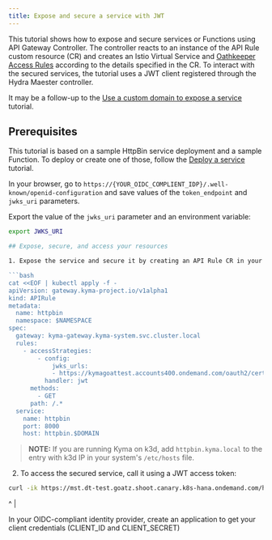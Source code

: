 ```yaml
---
title: Expose and secure a service with JWT
---
```


This tutorial shows how to expose and secure services or Functions using API Gateway Controller. The controller reacts to an instance of the API Rule custom resource (CR) and creates an Istio Virtual Service and [Oathkeeper Access Rules](https://www.ory.sh/docs/oathkeeper/api-access-rules) according to the details specified in the CR. To interact with the secured services, the tutorial uses a JWT client registered through the Hydra Maester controller.

It may be a follow-up to the [Use a custom domain to expose a service](./apix-01-own-domain.md) tutorial.

## Prerequisites

This tutorial is based on a sample HttpBin service deployment and a sample Function. To deploy or create one of those, follow the [Deploy a service](./apix-02-deploy-service.md) tutorial.


In your browser, go to `https://{YOUR_OIDC_COMPLIENT_IDP}/.well-known/openid-configuration` and save values of the `token_endpoint` and `jwks_uri` parameters.

Export the value of the `jwks_uri` parameter and an environment variable:

```bash
export JWKS_URI

## Expose, secure, and access your resources

1. Expose the service and secure it by creating an API Rule CR in your Namespace. If you don't want to use your custom domain but a Kyma domain, use the following Kyma Gateway: `kyma-system/kyma-gateway`. Run:

```bash
cat <<EOF | kubectl apply -f -
apiVersion: gateway.kyma-project.io/v1alpha1
kind: APIRule
metadata:
  name: httpbin
  namespace: $NAMESPACE
spec:
  gateway: kyma-gateway.kyma-system.svc.cluster.local
  rules:
    - accessStrategies:
        - config:
            jwks_urls:
            - https://kymagoattest.accounts400.ondemand.com/oauth2/certs
          handler: jwt
      methods:
        - GET
      path: /.*
  service:
    name: httpbin
    port: 8000
    host: httpbin.$DOMAIN
```

>**NOTE:** If you are running Kyma on k3d, add `httpbin.kyma.local` to the entry with k3d IP in your system's `/etc/hosts` file.

2. To access the secured service, call it using a JWT access token:

```bash
curl -ik https://mst.dt-test.goatz.shoot.canary.k8s-hana.ondemand.com/headers -H "Authorization: Bearer $ACCESS_TOKEN"
```


^
|

In your OIDC-compliant identity provider, create an application to get your client credentials (CLIENT_ID and CLIENT_SECRET)